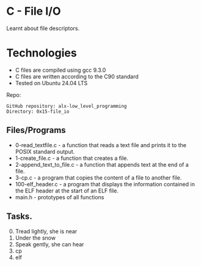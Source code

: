 # C - File I/O
Learnt about file descriptors.

# Technologies
* C files are compiled using gcc 9.3.0
* C files are written according to the C90 standard
* Tested on Ubuntu 24.04 LTS


Repo:

    GitHub repository: alx-low_level_programming
    Directory: 0x15-file_io



## Files/Programs
* 0-read_textfile.c - a function that reads a text file and prints it to the POSIX standard output.
* 1-create_file.c - a function that creates a file.
* 2-append_text_to_file.c - a function that appends text at the end of a file.
* 3-cp.c - a program that copies the content of a file to another file.
* 100-elf_header.c - a program that displays the information contained in the ELF header at the start of an ELF file.
* main.h - prototypes of all functions


## Tasks.
0. Tread lightly, she is near
1. Under the snow
2. Speak gently, she can hear
3. cp
4. elf
